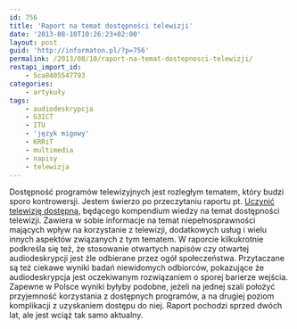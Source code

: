 ```yaml
---
id: 756
title: 'Raport na temat dostępności telewizji'
date: '2013-08-10T10:26:23+02:00'
layout: post
guid: 'http://informaton.pl/?p=756'
permalink: /2013/08/10/raport-na-temat-dostepnosci-telewizji/
restapi_import_id:
    - 5ca8405547793
categories:
    - artykuły
tags:
    - audiodeskrypcja
    - G3ICT
    - ITU
    - 'język migowy'
    - KRRiT
    - multimedia
    - napisy
    - telewizja
---
```


Dostępność programów telewizyjnych jest rozległym tematem, który budzi sporo kontrowersji. Jestem świerzo po przeczytaniu raportu pt. [Uczynić telewizję dostępną](http://g3ict.com/download/p/fileId_902/productId_216), będącego kompendium wiedzy na temat dostępności telewizji. Zawiera w sobie informacje na temat niepełnosprawności mających wpływ na korzystanie z telewizji, dodatkowych usług i wielu innych aspektów związanych z tym tematem. W raporcie kilkukrotnie podkreśla się też, że stosowanie otwartych napisów czy otwartej audiodeskrypcji jest źle odbierane przez ogół społeczeństwa. Przytaczane są też ciekawe wyniki badań niewidomych odbiorców, pokazujące że audiodeskrypcja jest oczekiwanym rozwiązaniem o sporej barierze wejścia. Zapewne w Polsce wyniki byłyby podobne, jeżeli na jednej szali położyć przyjemność korzystania z dostępnych programów, a na drugiej poziom komplikacji z uzyskaniem dostępu do niej. Raport pochodzi sprzed dwóch lat, ale jest wciąż tak samo aktualny.